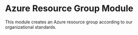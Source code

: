 # Azure Resource Group Module

This module creates an Azure resource group according to our organizational standards.